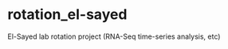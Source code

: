 rotation_el-sayed
=================

El-Sayed lab rotation project (RNA-Seq time-series analysis, etc)